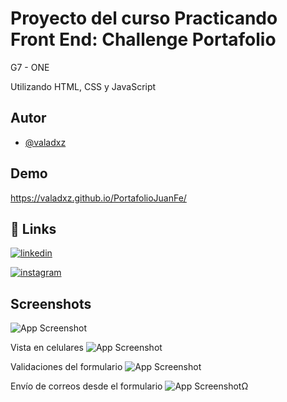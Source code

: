 
# Proyecto del curso Practicando Front End: Challenge Portafolio
G7 - ONE

Utilizando HTML, CSS y JavaScript
## Autor

- [@valadxz](https://www.github.com/valadxz)


## Demo

https://valadxz.github.io/PortafolioJuanFe/


## 🔗 Links
[![linkedin](https://img.shields.io/badge/linkedin-0A66C2?style=for-the-badge&logo=linkedin&logoColor=white)](https://www.linkedin.com/in/valadz/)

[![instagram](https://img.shields.io/badge/Instagram-E4405F?style=for-the-badge&logo=instagram&logoColor=white)](https://www.instagram.com/vxladez)
## Screenshots

![App Screenshot](https://i.ibb.co/b3xhgGm/imagen-2024-09-20-013347952.png)

Vista en celulares
![App Screenshot](https://i.ibb.co/vVmTppv/valadxz-github-io-Portafolio-Juan-Fe-Samsung-Galaxy-S20-Ultra.png)

Validaciones del formulario
![App Screenshot](https://i.ibb.co/PWpMMJS/imagen-2024-09-20-014431544.png)

Envío de correos desde el formulario
![App Screenshot](https://i.ibb.co/CBFdqDh/imagen-2024-09-20-013326737.png)Ω

